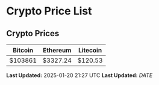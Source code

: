 # Crypto Price List

## Crypto Prices
| Bitcoin | Ethereum | Litecoin |
| ------- | -------- | -------- |
| $103861 | $3327.24 | $120.53 |
**Last Updated:** 2025-01-20 21:27 UTC
**Last Updated:** $DATE$
